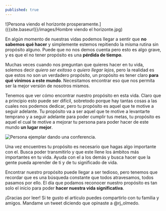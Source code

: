 ```yaml
---
published: true
---
```

![Persona viendo el horizonte prosperamente.]({{site.baseurl}}/images/Hombre viendo el horizonte.jpg)


En algún momento de nuestras vidas podemos llegar a sentir que **no sabemos qué hacer** y simplemente estemos repitiendo la misma rutina sin propósito alguno. Puede que no nos demos cuenta pero esto es algo grave, y es que el no tener propósito es una **pérdida de tiempo**.

Muchas veces cuando nos preguntan que quieres hacer en tu vida, solemos decir _quiero ser exitoso_ o _quiero llegar lejos_, pero la realidad es que estos no son un verdadero propósito, un propósito es tener claro **para qué vinimos a este mundo**. Necesitamos encontrar eso que nos permita ser la mejor versión de nosotros mismos.

Tenemos que ver cómo encontrar nuestro propósito en esta vida. Claro que a principio esto puede ser difícil, sobretodo porque hay tantas cosas a las cuales nos podemos dedicar, pero tu propósito es aquel que te motive a seguir adelante. Tu propósito va a ser aquel que te motive a levantarte temprano y a seguir adelante para poder cumplir tus metas, tu propósito es aquel el cual te motive a mejorar tu persona para poder hacer de este mundo **un lugar mejor**.


![Persona ejemplar dando una conferencia.]({{site.baseurl}}/images/Rorro.jpg)


Una vez encuentres tu propósito es necesario que hagas algo importante con el. Busca poder transmitirlo y que este llene los ámbitos más importantes en tu vida. Ayuda con el a los demás y busca hacer que la gente pueda aprender de ti y de tu significado de vida.

Encontrar nuestro propósito puede llegar a ser tedioso, pero tenemos que recordar que es una búsqueda constante que todos atravesamos, todos pasamos por ello. El día que podamos reconocer nuestro propósito es tan solo el inicio para poder **hacer nuestra vida significativa**.

¡Gracias por leer! Si te gusto el artículo puedes compartirlo con tu familia y amigos. Mandame un tweet diciendo que opinaste a @rj_olmedo.
